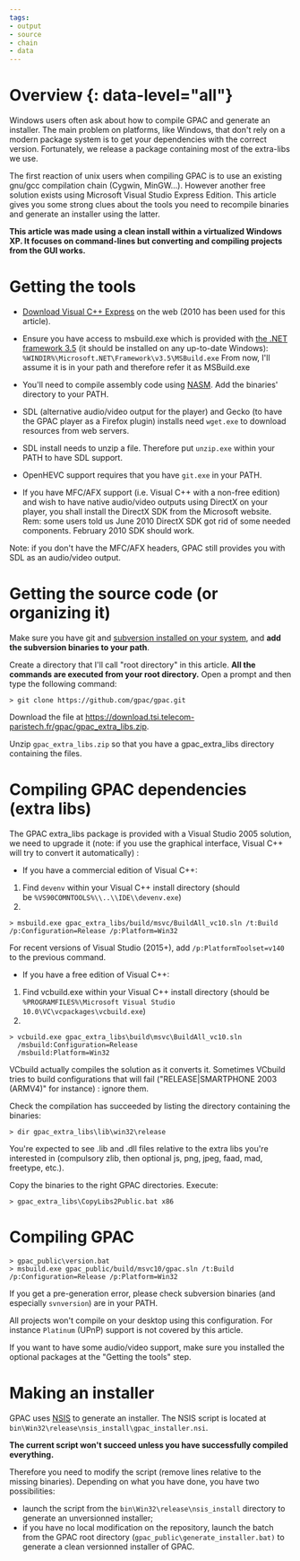 ```yaml
---
tags:
- output
- source
- chain
- data
---
```


# Overview {: data-level="all"}

Windows users often ask about how to compile GPAC and generate an installer. The main problem on platforms, like Windows, that don't rely on a modern package system is to get your dependencies with the correct version. Fortunately, we release a package containing most of the extra-libs we use.

The first reaction of unix users when compiling GPAC is to use an existing gnu/gcc compilation chain (Cygwin, MinGW...). However another free solution exists using Microsoft Visual Studio Express Edition. This article gives you some strong clues about the tools you need to recompile binaries and generate an installer using the latter.

**This article was made using a clean install within a virtualized Windows XP. It focuses on command-lines but converting and compiling projects from the GUI works.**

# Getting the tools

*   [Download Visual C++ Express](http://www.microsoft.com/express/Downloads/) on the web (2010 has been used for this article).
*   Ensure you have access to msbuild.exe which is provided with [the .NET framework 3.5](http://www.microsoft.com/downloads/en/details.aspx?FamilyId=333325fd-ae52-4e35-b531-508d977d32a6&displaylang=en) (it should be installed on any up-to-date Windows): `%WINDIR%\Microsoft.NET\Framework\v3.5\MSBuild.exe`
From now, I'll assume it is in your path and therefore refer it as MSBuild.exe
*   You'll need to compile assembly code using [NASM](http://www.nasm.us/). Add the binaries' directory to your PATH.
*   SDL (alternative audio/video output for the player) and Gecko (to have the GPAC player as a Firefox plugin) installs need `wget.exe` to download resources from web servers.
*   SDL install needs to unzip a file. Therefore put `unzip.exe` within your PATH to have SDL support.
*   OpenHEVC support requires that you have `git.exe` in your PATH.

*   If you have MFC/AFX support (i.e. Visual C++ with a non-free edition) and wish to have native audio/video outputs using DirectX on your player, you shall install the DirectX SDK from the Microsoft website.
Rem: some users told us June 2010 DirectX SDK got rid of some needed components. February 2010 SDK should work.

Note: if you don't have the MFC/AFX headers, GPAC still provides you with SDL as an audio/video output.

# Getting the source code (or organizing it)

Make sure you have git and [subversion installed on your system](http://subversion.apache.org/), and **add the subversion binaries to your path**.

Create a directory that I'll call "root directory" in this article. **All the commands are executed from your root directory.** Open a prompt and then type the following command:

```
> git clone https://github.com/gpac/gpac.git
```

Download the file at <https://download.tsi.telecom-paristech.fr/gpac/gpac_extra_libs.zip>.

Unzip `gpac_extra_libs.zip` so that you have a gpac\_extra\_libs directory containing the files.

# Compiling GPAC dependencies (extra libs)

The GPAC extra\_libs package is provided with a Visual Studio 2005 solution, we need to upgrade it (note: if you use the graphical interface, Visual C++ will try to convert it automatically) :

*   If you have a commercial edition of Visual C++:

1.  Find `devenv` within your Visual C++ install directory (should be `%VS90COMNTOOLS%\\..\\IDE\\devenv.exe`)
2.  
```
> msbuild.exe gpac_extra_libs/build/msvc/BuildAll_vc10.sln /t:Build  /p:Configuration=Release /p:Platform=Win32
```
    
For recent versions of Visual Studio (2015+), add `/p:PlatformToolset=v140` to the previous command.

*   If you have a free edition of Visual C++:

1.  Find vcbuild.exe within your Visual C++ install directory (should be `%PROGRAMFILES%\Microsoft Visual Studio 10.0\VC\vcpackages\vcbuild.exe`)
2.  
```
> vcbuild.exe gpac_extra_libs\build\msvc\BuildAll_vc10.sln
  /msbuild:Configuration=Release
  /msbuild:Platform=Win32
```
    

VCbuild actually compiles the solution as it converts it. Sometimes VCbuild tries to build configurations that will fail ("RELEASE|SMARTPHONE 2003 (ARMV4)" for instance) : ignore them.

Check the compilation has succeeded by listing the directory containing the binaries:

```
> dir gpac_extra_libs\lib\win32\release
```
    
You're expected to see .lib and .dll files relative to the extra libs you're interested in (compulsory zlib, then optional js, png, jpeg, faad, mad, freetype, etc.).

Copy the binaries to the right GPAC directories. Execute:


```
> gpac_extra_libs\CopyLibs2Public.bat x86
```
    

# Compiling GPAC


```
> gpac_public\version.bat
> msbuild.exe gpac_public/build/msvc10/gpac.sln /t:Build /p:Configuration=Release /p:Platform=Win32
```
    

If you get a pre-generation error, please check subversion binaries (and especially `svnversion`) are in your PATH.

All projects won't compile on your desktop using this configuration. For instance `Platinum` (UPnP) support is not covered by this article.

If you want to have some audio/video support, make sure you installed the optional packages at the "Getting the tools" step.

# Making an installer

GPAC uses [NSIS](http://nsis.sourceforge.net) to generate an installer. The NSIS script is located at `bin\Win32\release\nsis_install\gpac_installer.nsi`.

**The current script won't succeed unless you have successfully compiled everything.**

Therefore you need to modify the script (remove lines relative to the missing binaries). Depending on what you have done, you have two possibilities:

*   launch the script from the `bin\Win32\release\nsis_install` directory to generate an unversionned installer;
*   if you have no local modification on the repository, launch the batch from the GPAC root directory (`gpac_public\generate_installer.bat)` to generate a clean versionned installer of GPAC.

